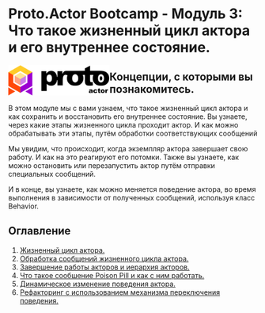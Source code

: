 # Proto.Actor Bootcamp - Модуль 3: Что такое жизненный цикл актора и его внутреннее состояние.

<img src="images/protowhite.png" alt="protowhite" style="float: left; zoom: 20%;" />

## Концепции, с которыми вы познакомитесь.

В этом модуле мы с вами узнаем, что такое жизненный цикл актора и как сохранить и восстановить его внутреннее состояние. Вы узнаете, через какие этапы жизненного цикла проходит актор. И как можно обрабатывать эти этапы, путём обработки соответствующих сообщений

Мы увидим, что происходит, когда экземпляр актора завершает свою работу. И как на это реагируют его потомки. Также вы узнаете, как можно остановить или перезапустить актор путём отправки специальных сообщений.

И в конце, вы узнаете, как можно меняется поведение актора, во время выполнения в зависимости от полученных сообщений, используя класс Behavior. 

## Оглавление

1. [Жизненный цикл актора.](lesson-1/README.md)
2. [Обработка сообщений жизненного цикла актора.](lesson-2/README.md)
3. [Завершение работы акторов и иерархия акторов.](lesson-3/README.md)
4. [Что такое сообшение Poison Pill и как с ним работать.](lesson-4/README.md)
5. [Динамическое изменение поведения актора.](lesson-5/README.md)
6. [Рефакторинг с использованием механизма переключения поведения.](lesson-6/README.md)
